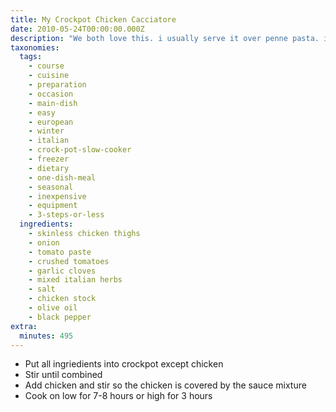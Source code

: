 ```yaml
---
title: My Crockpot Chicken Cacciatore
date: 2010-05-24T00:00:00.000Z
description: "We both love this. i usually serve it over penne pasta. it freezes well.\r\n\r\ncould use boneless chicken thighs - probably would not use breast as they dry out in the crockpot.\r\n\r\nall crockpots are different so, please take this into account."
taxonomies:
  tags:
    - course
    - cuisine
    - preparation
    - occasion
    - main-dish
    - easy
    - european
    - winter
    - italian
    - crock-pot-slow-cooker
    - freezer
    - dietary
    - one-dish-meal
    - seasonal
    - inexpensive
    - equipment
    - 3-steps-or-less
  ingredients:
    - skinless chicken thighs
    - onion
    - tomato paste
    - crushed tomatoes
    - garlic cloves
    - mixed italian herbs
    - salt
    - chicken stock
    - olive oil
    - black pepper
extra:
  minutes: 495
---
```

 - Put all ingriedients into crockpot except chicken
 - Stir until combined
 - Add chicken and stir so the chicken is covered by the sauce mixture
 - Cook on low for 7-8 hours or high for 3 hours
